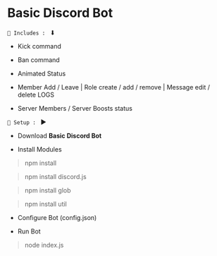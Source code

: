 # Basic Discord Bot 

`🤖 Includes : ` ⬇

 - Kick command
 
 - Ban command
 
 - Animated Status
 
 - Member Add / Leave | Role create / add / remove | Message edit / delete LOGS
 
 - Server Members / Server Boosts status
 
 `🏹 Setup : ` ▶
 
 - Download **Basic Discord Bot**
 
 - Install Modules
 > npm install 
 
 > npm install discord.js
 
 > npm install glob
 
 > npm install util

 - Configure Bot (config.json)
 
 - Run Bot
 > node index.js
